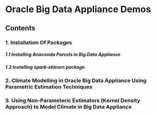 # Oracle Big Data Appliance Demos

## Contents

### 1. Installation Of Packages

##### 1.1 Installing Anaconda Parcels in Big Data Appliance

##### 1.2 Installing spark-sklearn package

### 2. Climate Modelling in Oracle Big Data Appliance Using Parametric Estimation Techniques

### 3. Using Non-Parameteric Estimators (Kernel Density Approach) to Model Climate in Big Data Appliance
